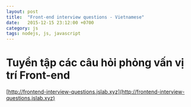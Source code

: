 ```yaml
---
layout: post
title:  "Front-end interview questions - Vietnamese"
date:   2015-12-15 23:12:00 +0700
category: js
tags: nodejs, js, javascript
---
```


# Tuyển tập các câu hỏi phỏng vấn vị trí Front-end 

[http://frontend-interview-questions.jslab.xyz](http://frontend-interview-questions.jslab.xyz)

<script>window.location = "http://frontend-interview-questions.jslab.xyz"</script>
